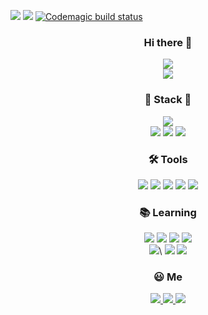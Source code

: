 
<a href="https://play.google.com/store/apps/details?id=com.edta.bitpremium" target="_blank"><img src="https://img.shields.io/badge/BitPremium-f2a900?style=flat&logo=Bitcoin Cash&logoColor=FFFFFF"/></a>  <a href="https://velog.io/@hwr12" target="_blank"><img src="https://img.shields.io/badge/Velog-80cee1?style=flat&logo=V&logoColor=FFFFFF"/></a> [![Codemagic build status](https://api.codemagic.io/apps/622fc810c7f7cf7e48c4e5cb/622fc810c7f7cf7e48c4e5ca/status_badge.svg)](https://codemagic.io/apps/622fc810c7f7cf7e48c4e5cb/622fc810c7f7cf7e48c4e5ca/latest_build)



<h3 align='center'>Hi there 👋</h3>
<p align='center'>
  <a href="https://github.com/anuraghazra/github-readme-stats">
    <img src="https://github-readme-stats.vercel.app/api?username=hwr12&bg_color=30,e96443,904e95&title_color=fff&text_color=fff"/>
  </a>
  <br>
  <img src="http://mazassumnida.wtf/api/v2/generate_badge?boj=planet1217"/>
</p>

<h3 align='center'>🔨 Stack 🔧</h3>

<p align='center'>
  <img src="https://img.shields.io/badge/Java-007396?style=flat-square&logo=Java&logoColor=white"/>
  <br>
  <img src="https://img.shields.io/badge/GitHub Actions-2088FF?style=flat-square&logo=GitHub-Actions&logoColor=white"/>
  <img src="https://img.shields.io/badge/Ubuntu-E95420?style=flat-square&logo=Ubuntu&logoColor=white"/>
  <img src="https://img.shields.io/badge/FCM-FFCA28?style=flat-square&logo=Firebase&logoColor=white"/>
</p>

<h3 align='center'>🛠️ Tools</h3>

<p align='center'>
  <img src="https://img.shields.io/badge/IntelliJ IDEA-000000?style=flat-square&logo=IntelliJ-IDEA&logoColor=white"/>
  <img src="https://img.shields.io/badge/PyCharm-000000?style=flat-square&logo=PyCharm&logoColor=white"/>
  <img src="https://img.shields.io/badge/Visual Studio Code-007ACC?style=flat-square&logo=Visual-Studio-Code&logoColor=white"/>
  <img src="https://img.shields.io/badge/Notion-000000?style=flat-square&logo=Notion&logoColor=white"/>
  <img src="https://img.shields.io/badge/Postman-FF6C37?style=flat-square&logo=Postman&logoColor=white"/>
</p>

<h3 align='center'>📚 Learning</h3>

<p align='center'>
  <img src="https://img.shields.io/badge/Kotlin-0095D5?style=flat-square&logo=Kotlin&logoColor=white"/>
  <img src="https://img.shields.io/badge/Python-3776AB?style=flat-square&logo=Python&logoColor=white"/>
  <img src="https://img.shields.io/badge/TypeScript-3178C6?style=flat-square&logo=TypeScript&logoColor=white"/>
  <img src="https://img.shields.io/badge/PostgreSQL-4169E1?style=flat-square&logo=PostgreSQL&logoColor=white"/>
  <br>
  <img src="https://img.shields.io/badge/GraphQL-E434AA?style=flat-square&logo=GraphQL&logoColor=white"/>\
  <img src="https://img.shields.io/badge/Docker-2496ED?style=flat-square&logo=Docker&logoColor=white"/>
  <img src="https://img.shields.io/badge/Swagger-85EA2D?style=flat-square&logo=Swagger&logoColor=white"/>
</p>

<h3 align='center'>😃 Me</h3>

<p align='center'>
  
  <a href="app.gala.games" target="_blank">
    <img src="[https://img.shields.io/badge/Gmail-EA4335?style=flat-square&logo=Gmail&logoColor=white](https://img.shields.io/badge/GalaNODE-Running-orange)"/>
  </a>
  <a href="mailto:ruehyeon12@gmail.com" target="_blank">
    <img src="https://img.shields.io/badge/Gmail-EA4335?style=flat-square&logo=Gmail&logoColor=white"/>
  </a>
  <a href="https://velog.io/@hwr12" target="_blank"><img src="https://img.shields.io/badge/Velog-20c997?style=flat-square&logo=Vimeo&logoColor=white"/></a>
  
</p>
